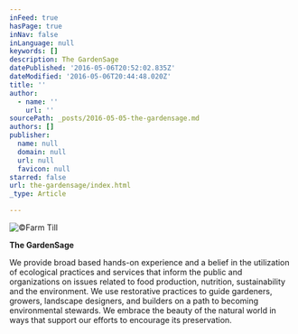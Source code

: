 ```yaml
---
inFeed: true
hasPage: true
inNav: false
inLanguage: null
keywords: []
description: The GardenSage
datePublished: '2016-05-06T20:52:02.835Z'
dateModified: '2016-05-06T20:44:48.020Z'
title: ''
author:
  - name: ''
    url: ''
sourcePath: _posts/2016-05-05-the-gardensage.md
authors: []
publisher:
  name: null
  domain: null
  url: null
  favicon: null
starred: false
url: the-gardensage/index.html
_type: Article

---
```

![©Farm Till](https://the-grid-user-content.s3-us-west-2.amazonaws.com/8e712736-34a8-4a08-b55a-de7df730e914.jpg)

**The GardenSage**

We provide broad based hands-on experience and a belief in the utilization of ecological practices and services that inform the public and organizations on issues related to food production, nutrition, sustainability and the environment. We use restorative practices to guide gardeners, growers, landscape designers, and builders on a path to becoming environmental stewards. We embrace the beauty of the natural world in ways that support our efforts to encourage its preservation.